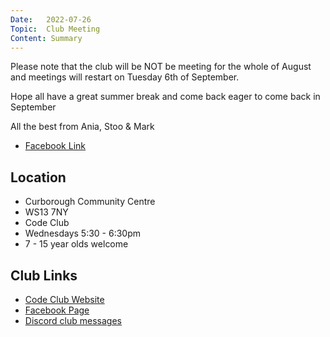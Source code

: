 ```yaml
---
Date:   2022-07-26
Topic:  Club Meeting
Content: Summary
---
```

Please note that the club will be NOT be meeting for the whole of August and meetings will restart on Tuesday 6th of September.

Hope all have a great summer break and come back eager to come back in September

All the best from Ania, Stoo & Mark



* [Facebook Link](https://www.facebook.com/1481985248595237/posts/5053329154794144/)

## Location

* Curborough Community Centre
* WS13 7NY
* Code Club
* Wednesdays 5:30 - 6:30pm
* 7 - 15 year olds welcome

## Club Links

* [Code Club Website](https://lichfield-code-club.github.io/)
* [Facebook Page](https://www.facebook.com/LichfieldCoders)
* [Discord club messages](https://discord.gg/szz6xGK)
